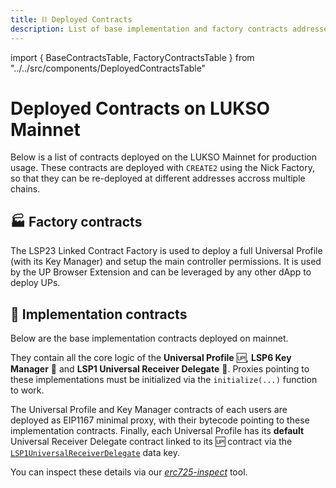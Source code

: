 ```yaml
---
title: ⛓ Deployed Contracts
description: List of base implementation and factory contracts addresses deployed on LUKSO Mainnet.
---
```


import { BaseContractsTable, FactoryContractsTable } from "../../src/components/DeployedContractsTable"

# Deployed Contracts on LUKSO Mainnet

Below is a list of contracts deployed on the LUKSO Mainnet for production usage. These contracts are deployed with `CREATE2` using the Nick Factory, so that they can be re-deployed at different addresses accross multiple chains.

## 🏭 Factory contracts

The LSP23 Linked Contract Factory is used to deploy a full Universal Profile (with its Key Manager) and setup the main controller permissions. It is used by the UP Browser Extension and can be leveraged by any other dApp to deploy UPs.

<FactoryContractsTable />

## 📑 Implementation contracts

Below are the base implementation contracts deployed on mainnet.

They contain all the core logic of the **Universal Profile** 🆙, **LSP6 Key Manager** 🔐 and **LSP1 Universal Receiver Delegate** 📣. Proxies pointing to these implementations must be initialized via the `initialize(...)` function to work.

The Universal Profile and Key Manager contracts of each users are deployed as EIP1167 minimal proxy, with their bytecode pointing to these implementation contracts. Finally, each Universal Profile has its **default** Universal Receiver Delegate contract linked to its 🆙 contract via the [`LSP1UniversalReceiverDelegate`](../standards/generic-standards/lsp1-universal-receiver-delegate.md#lsp1universalreceiverdelegate-singleton) data key.

You can inspect these details via our [_erc725-inspect_](https://erc725-inspect.lukso.tech/inspector?address=0x0F4180da178ed1C71398a57ca8Cb177F69591f1f&network=mainnet) tool.

<BaseContractsTable />
